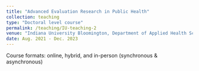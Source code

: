 ```yaml
---
title: "Advanced Evaluation Research in Public Health"
collection: teaching
type: "Doctoral level course"
permalink: /teaching/IU-teaching-2
venue: "Indiana University Bloomington, Department of Applied Health Science"
date: Aug. 2021 - Dec. 2023
---
```




Course formats: online, hybrid, and in-person (synchronous & asynchronous)

